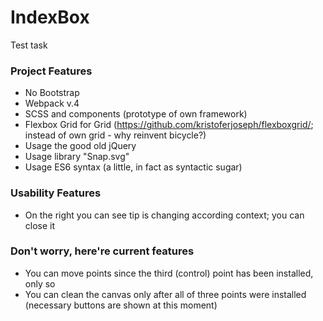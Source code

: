 # IndexBox
Test task  


### Project Features  
* No Bootstrap
* Webpack v.4
* SCSS and components (prototype of own framework)
* Flexbox Grid for Grid (https://github.com/kristoferjoseph/flexboxgrid/; instead of own grid - why reinvent bicycle?)
* Usage the good old jQuery
* Usage library "Snap.svg"
* Usage ES6 syntax (a little, in fact as syntactic sugar)

### Usability Features  
* On the right you can see tip is changing according context; you can close it


### Don't worry, here're current features  
* You can move points since the third (control) point has been installed, only so
* You can clean the canvas only after all of three points were installed (necessary buttons are shown at this moment)
